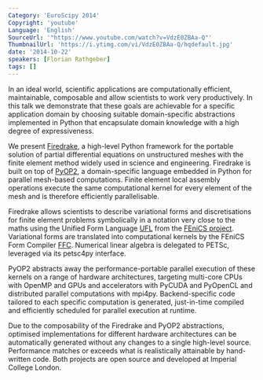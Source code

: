 ```yaml
---
Category: 'EuroScipy 2014'
Copyright: 'youtube'
Language: 'English'
SourceUrl: '"https://www.youtube.com/watch?v=VdzE0ZBAa-Q"'
ThumbnailUrl: 'https://i.ytimg.com/vi/VdzE0ZBAa-Q/hqdefault.jpg'
date: '2014-10-22'
speakers: [Florian Rathgeber]
tags: []
---
```

In an ideal world, scientific applications are computationally efficient,
maintainable, composable and allow scientists to work very productively. In
this talk we demonstrate that these goals are achievable for a specific
application domain by choosing suitable domain-specific abstractions
implemented in Python that encapsulate domain knowledge with a high degree
of expressiveness.

We present [Firedrake](http://firedrakeproject.org/), a high-level Python framework for the portable
solution of partial differential equations on unstructured meshes with the
finite element method widely used in science and engineering. Firedrake is
built on top of [PyOP2](http://op2.github.io/PyOP2), a domain-specific language embedded in Python for
parallel mesh-based computations. Finite element local assembly operations
execute the same computational kernel for every element of the mesh and is
therefore efficiently parallelisable.

Firedrake allows scientists to describe variational forms and
discretisations for finite element problems symbolically in a notation very
close to the maths using the Unified Form Language [UFL](https://bitbucket.org/fenics-project/ufl/) from the [FEniCS project](http://fenicsproject.org/). Variational forms are translated into computational kernels by the
FEniCS Form Compiler [FFC](https://bitbucket.org/fenics-project/ffc/). Numerical linear algebra is delegated to PETSc,
leveraged via its petsc4py interface.

PyOP2 abstracts away the performance-portable parallel execution of these
kernels on a range of hardware architectures, targeting multi-core CPUs with
OpenMP and GPUs and accelerators with PyCUDA and PyOpenCL and distributed
parallel computations with mpi4py. Backend-specific code tailored to each
specific computation is generated, just-in-time compiled and efficiently
scheduled for parallel execution at runtime.

Due to the composability of the Firedrake and PyOP2 abstractions, optimised
implementations for different hardware architectures can be automatically
generated without any changes to a single high-level source. Performance
matches or exceeds what is realistically attainable by hand-written code.
Both projects are open source and developed at Imperial College London.

